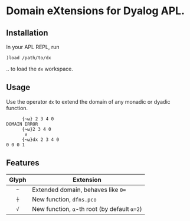 
# Domain eXtensions for Dyalog APL.

## Installation

In your APL REPL, run
```
)load /path/to/dx
```
.. to load the `dx` workspace.

## Usage

Use the operator `dx` to extend the domain of any monadic or dyadic function.

```
      {~⍵} 2 3 4 0
DOMAIN ERROR
      {~⍵}2 3 4 0
       ∧
      {~⍵}dx 2 3 4 0
0 0 0 1
```

## Features

| Glyph | Extension                                                    |
| :---: | ------------------------------------------------------------ |
|  `~`  | Extended domain, behaves like `0=`                           |
|  `⍭`  | New function, `dfns.pco`                                     |
|  `√`  | New function, `⍺`-th root (by default `⍺=2`)                 |
